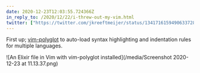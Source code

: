 ```yaml
---
date: 2020-12-23T12:03:55.724366Z
in_reply_to: /2020/12/22/i-threw-out-my-vim.html
twitter: ["https://twitter.com/jkreeftmeijer/status/1341716159490633728"]
---
```

First up; [vim-polyglot](https://github.com/jeffkreeftmeijer/.vim/commit/a4ccb3c1d0a5e853b14dfc512a7cdb6808f79aed) to auto-load syntax highlighting and indentation rules for multiple languages.

![An Elixir file in Vim with vim-polyglot installed](/media/Screenshot 2020-12-23 at 11.13.37.png)
